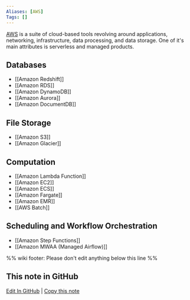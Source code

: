 ```yaml
---
Aliases: [AWS]
Tags: []
---
```


[AWS](https://aws.amazon.com/) is a suite of cloud-based tools revolving around applications, networking, infrastructure, data processing, and data storage. One of it's main attributes is serverless and managed products.

## Databases
- [[Amazon Redshift]]
- [[Amazon RDS]]
- [[Amazon DynamoDB]]
- [[Amazon Aurora]]
- [[Amazon DocumentDB]]

## File Storage
- [[Amazon S3]]
- [[Amazon Glacier]]

## Computation
- [[Amazon Lambda Function]]
- [[Amazon EC2]]
- [[Amazon ECS]]
- [[Amazon Fargate]]
- [[Amazon EMR]]
- [[AWS Batch]]

## Scheduling and Workflow Orchestration
- [[Amazon Step Functions]]
- [[Amazon MWAA (Managed Airflow)]]

%% wiki footer: Please don't edit anything below this line %%

## This note in GitHub

<span class="git-footer">[Edit In GitHub](https://github.dev/data-engineering-community/data-engineering-wiki/blob/main/Tools/Amazon%20Web%20Services.md "git-hub-edit-note") | [Copy this note](https://raw.githubusercontent.com/data-engineering-community/data-engineering-wiki/main/Tools/Amazon%20Web%20Services.md "git-hub-copy-note") </span>
